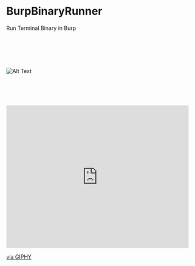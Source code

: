 # BurpBinaryRunner
Run Terminal Binary in Burp

</br>
</br>
</br>
</br>

![Alt Text](https://giphy.com/embed/GpPys1zCsFuh2KdF5g)

</br>
</br>
</br>
</br>
<iframe src="https://giphy.com/embed/GpPys1zCsFuh2KdF5g" width="480" height="375" frameBorder="0" class="giphy-embed" allowFullScreen></iframe><p><a href="https://giphy.com/gifs/burp-burpbinaryrunner-runterminalappbyburp-GpPys1zCsFuh2KdF5g">via GIPHY</a></p>
